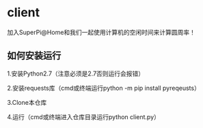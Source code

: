 # client
加入SuperPi@Home和我们一起使用计算机的空闲时间来计算圆周率！

## 如何安装运行
1.安装Python2.7（注意必须是2.7否则运行会报错）

2.安装requests库（cmd或终端运行python -m pip install pyreqeusts）

3.Clone本仓库

4.运行（cmd或终端进入仓库目录运行python client.py）
